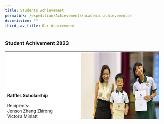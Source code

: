 ```yaml
---
title: Students Achievement
permalink: /expedition/Achievements/academic-achievements/
description: ""
third_nav_title: Our Achievement
---
```

### Student Achivement  2023

<table width="800" style="height: 220px; border-color: black; background-color: white;">
<tbody>
<tr style="height: 84px;">
<td style="width: 600px; height: 84px;">
	<br><br><br>
<strong>Raffles Scholarship</strong><br>
<br>Recipients:<br>Jenson Zhang Zhirong<br> Victoria Minlatt</td>
<td style="width: 1000px; height: 84px;">
<img src="/images/Expedition/raffles%20scholarship%202023.jpg" style="width:350px;height:300px;margin-left:15px;" align="left">
</td>
</tr>
	
<tr style="height: 44.7px;">
<td style="width: 200px; height: 44.7px;">
	<br><br><br>
<strong>West Zone Junior Science Whiz Challenge: Inter-primary School Science Whiz Challenge 2023</strong><br><br>Individual &amp; Written Test recipients:<br>2nd - Liu Shize from 6A<br>10th - Phan Anh Tu from 6B</td>
<td style="width: 600px; height: 44.7px;">
<img src="/images/Expedition/science%20whiz%20challenge%20-%20individual.jpeg" style="width:250px;height:300px;margin-left:15px;" align="left">
</td>
</tr>
	
<tr style="height: 44.7px;">
<td style="width: 200px; height: 44.7px;">
	<br><br><br>
<strong>West Zone Junior Science Whiz Challenge: Inter-primary School Science Whiz Challenge 2023</strong><br><br>Top 10 Team recipients:<br>Liu Shize (6A)<br>Phan Anh Tu (6B)<br>Han Nyi Tun (6B)</td>
<td style="width: 600px; height: 44.7px;">
<img src="/images/Expedition/whiz%20challenge.jpeg" style="width:400px;height:300px;margin-left:15px;" align="left">
</td>
</tr>
	
</tbody>
</table>